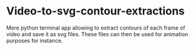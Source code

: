 # Video-to-svg-contour-extractions
 Mere python terminal app allowing to extract contours of each frame of video and save it as svg files. These files can then be used for animation purposes for instance. 
